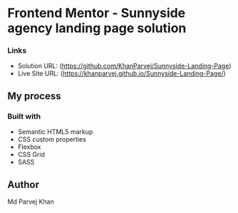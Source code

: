 # Frontend Mentor - Sunnyside agency landing page solution


### Links

- Solution URL: (https://github.com/KhanParvej/Sunnyside-Landing-Page)
- Live Site URL: (https://khanparvej.github.io/Sunnyside-Landing-Page/)
## My process

### Built with

- Semantic HTML5 markup
- CSS custom properties
- Flexbox
- CSS Grid
- SASS


## Author

Md Parvej Khan
